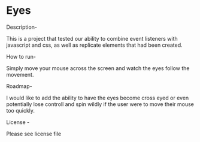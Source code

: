 # Eyes


Description-

This is a project that tested our ability to combine event listeners with javascript and css, as well as replicate elements that had been created. 

How to run-

Simply move your mouse across the screen and watch the eyes follow the movement. 

Roadmap-

I would like to add the ability to have the eyes become cross eyed or even potentially lose controll and spin wildly if the user were to move their mouse too quickly. 

License - 

Please see license file
